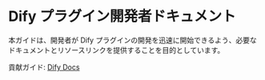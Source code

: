 # Dify プラグイン開発者ドキュメント

本ガイドは、開発者が Dify プラグインの開発を迅速に開始できるよう、必要なドキュメントとリソースリンクを提供することを目的としています。

貢献ガイド: [Dify Docs](https://docs.dify.ai/plugin_dev_ja/0411-doc-contribution-guide.ja)
